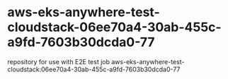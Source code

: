 # aws-eks-anywhere-test-cloudstack-06ee70a4-30ab-455c-a9fd-7603b30dcda0-77
repository for use with E2E test job aws-eks-anywhere-test-cloudstack:06ee70a4-30ab-455c-a9fd-7603b30dcda0-77
